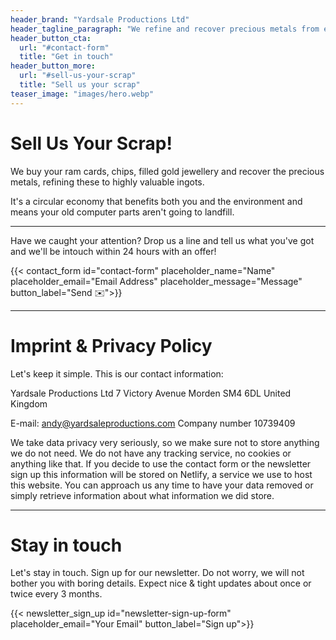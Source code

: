 ```yaml
---
header_brand: "Yardsale Productions Ltd"
header_tagline_paragraph: "We refine and recover precious metals from e-waste"
header_button_cta:
  url: "#contact-form"
  title: "Get in touch"
header_button_more:
  url: "#sell-us-your-scrap"
  title: "Sell us your scrap"
teaser_image: "images/hero.webp" 
---
```


# Sell Us Your Scrap!

We buy your ram cards, chips, filled gold jewellery and recover the precious metals, refining these to highly valuable ingots.

It's a circular economy that benefits both you and the environment and means your old computer parts aren't going to landfill.

---

Have we caught your attention? Drop us a line and tell us what you've got and we'll be intouch within 24 hours with an offer!

{{< contact_form id="contact-form" placeholder_name="Name" placeholder_email="Email Address" placeholder_message="Message" button_label="Send ✉️">}}

---


# Imprint & Privacy Policy

Let's keep it simple. This is our contact information:

Yardsale Productions Ltd
7 Victory Avenue
Morden SM4 6DL
United Kingdom

E-mail: andy@yardsaleproductions.com
Company number 10739409

We take data privacy very seriously, so we make sure not to store anything we do not need. We do not have any tracking service, no cookies or anything like that. If you decide to use the contact form or the newsletter sign up this information will be stored on Netlify, a service we use to host this website. You can approach us any time to have your data removed or simply retrieve information about what information we did store.

---

# Stay in touch

Let's stay in touch. Sign up for our newsletter. Do not worry, we will not bother you with boring details. Expect nice & tight updates about once or twice every 3 months.

{{< newsletter_sign_up id="newsletter-sign-up-form" placeholder_email="Your Email" button_label="Sign up">}}
